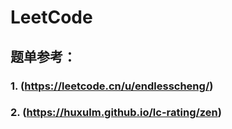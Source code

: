# LeetCode
## 题单参考：
### 1. **(https://leetcode.cn/u/endlesscheng/)**
### 2. **(https://huxulm.github.io/lc-rating/zen)**
